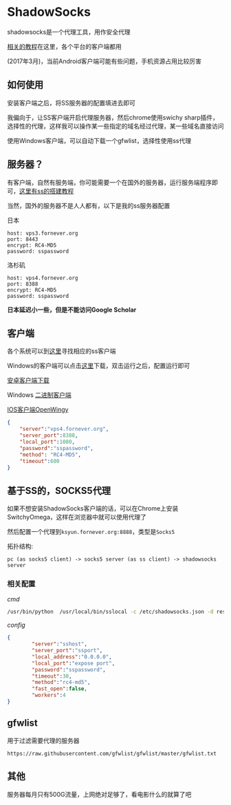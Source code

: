 # ShadowSocks

shadowsocks是一个代理工具，用作安全代理

[相关的教程](https://github.com/shadowsocks/shadowsocks/wiki)在这里，各个平台的客户端都用

(2017年3月)，当前Android客户端可能有些问题，手机资源占用比较厉害

## 如何使用

安装客户端之后，将SS服务器的配置填进去即可

我偏向于，让SS客户端开启代理服务器，然后chrome使用swichy sharp插件，选择性的代理，这样我可以操作某一些指定的域名经过代理，某一些域名直接访问

使用Windows客户端，可以自动下载一个gfwlist，选择性使用ss代理

## 服务器？

有客户端，自然有服务端，你可能需要一个在国外的服务器，运行服务端程序即可，[这里有ss的搭建教程](https://github.com/shadowsocks/shadowsocks/wiki/Shadowsocks-%E4%BD%BF%E7%94%A8%E8%AF%B4%E6%98%8E)

当然，国外的服务器不是人人都有，以下是我的ss服务器配置

日本

```text
host: vps3.fornever.org
port: 8443
encrypt: RC4-MD5
password: sspassword
```

洛杉矶

```text
host: vps4.fornever.org
port: 8388
encrypt: RC4-MD5
password: sspassword
```

**日本延迟小一些，但是不能访问Google Scholar**

## 客户端

各个系统可以到[这里](https://github.com/shadowsocks/shadowsocks/wiki/Ports-and-Clients)寻找相应的ss客户端

Windows的客户端可以点击[这里](https://download.fornever.org/shadowsocks.exe)下载，双击运行之后，配置运行即可

[安卓客户端下载](https://oss-theo.oss-cn-shenzhen.aliyuncs.com/download/shadowsocks-nightly-4.2.5.apk)

Windows [二进制客户端](https://oss-theo.oss-cn-shenzhen.aliyuncs.com/download/ss-go.zip)

[IOS客户端OpenWingy](https://itunes.apple.com/cn/app/openwingy/id1294672758?mt=8)

```json
{
    "server":"vps4.fornever.org",
    "server_port":8388,
    "local_port":1080,
    "password":"sspassword",
    "method": "RC4-MD5",
    "timeout":600
}
```

## 基于SS的，SOCKS5代理

如果不想安装ShadowSocks客户端的话，可以在Chrome上安装SwitchyOmega，这样在浏览器中就可以使用代理了

然后配置一个代理到```ksyun.fornever.org:8888```，类型是```Socks5```

拓扑结构:

```text
pc (as socks5 client) -> socks5 server (as ss client) -> shadowsocks server
```

### 相关配置

*cmd*

```bash
/usr/bin/python  /usr/local/bin/sslocal -c /etc/shadowsocks.json -d restart
```

*config*

```json
{
        "server":"sshost",
        "server_port":"ssport",
        "local_address":"0.0.0.0",
        "local_port":"expose port",
        "password":"sspassword",
        "timeout":30,
        "method":"rc4-md5",
        "fast_open":false,
        "workers":4
}
```

## gfwlist

用于过滤需要代理的服务器

```https://raw.githubusercontent.com/gfwlist/gfwlist/master/gfwlist.txt```

## 其他

服务器每月只有500G流量，上网绝对足够了，看电影什么的就算了吧